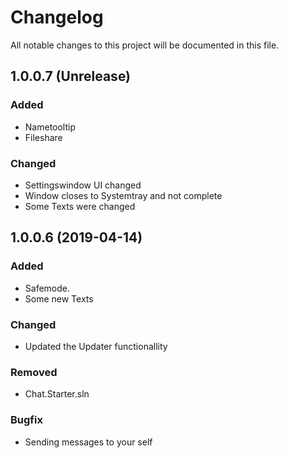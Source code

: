 # Changelog
All notable changes to this project will be documented in this file.

## 1.0.0.7 (Unrelease) 
### Added
- Nametooltip
- Fileshare

### Changed
- Settingswindow UI changed
- Window closes to Systemtray and not complete
- Some Texts were changed

## 1.0.0.6 (2019-04-14)
### Added
- Safemode.
- Some new Texts

### Changed
- Updated the Updater functionallity

### Removed
- Chat.Starter.sln

### Bugfix
- Sending messages to your self
